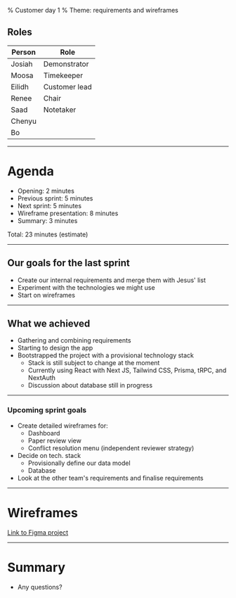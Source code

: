 % Customer day 1
% Theme: requirements and wireframes

## Roles

| Person | Role          |
| ------ | ------------- |
| Josiah | Demonstrator  |
| Moosa  | Timekeeper    | 
| Eilidh | Customer lead |
| Renee  | Chair         |
| Saad   | Notetaker     |
| Chenyu |               |
| Bo     |               |

----

# Agenda

- Opening: 2 minutes
- Previous sprint: 5 minutes
- Next sprint: 5 minutes
- Wireframe presentation: 8 minutes
- Summary: 3 minutes

Total: 23 minutes (estimate)

----

## Our goals for the last sprint

- Create our internal requirements and merge them with Jesus' list
- Experiment with the technologies we might use
- Start on wireframes

----

## What we achieved

- Gathering and combining requirements
- Starting to design the app
- Bootstrapped the project with a provisional technology stack
	- Stack is still subject to change at the moment
	- Currently using React with Next JS, Tailwind CSS, Prisma, tRPC, and NextAuth
	- Discussion about database still in progress

----

### Upcoming sprint goals

- Create detailed wireframes for:
	- Dashboard
	- Paper review view
	- Conflict resolution menu (independent reviewer strategy)
- Decide on tech. stack
	- Provisionally define our data model
	- Database
- Look at the other team's requirements and finalise requirements

----

# Wireframes

[Link to Figma project](https://www.figma.com/file/HIDSvfboJaL1eAY2mr1diD/Untitled?type=design&node-id=0%3A1&mode=design&t=6nTEsQf6B7EiNKIh-1)

----

# Summary
- Any questions?